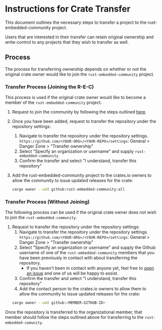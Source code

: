 # Instructions for Crate Transfer

This document outlines the necessary steps to transfer a project to the rust-embedded-community
project.

Users that are interested in their transfer can retain original ownership and write-control to any
projects that they wish to transfer as well.

## Process

The process for transferring ownership depends on whether or not the original crate owner would like
to join the `rust-embedded-community` project.

### Transfer Process (Joining the R-E-C)

This process is used if the original crate owner would like to become a member of the
`rust-embedded-community` project.

1. Request to join the community by following the steps outlined [here](README.md#joining-the-community).
1. Once you have been added, request to transfer the repository under the repository settings:
    1. Navigate to transfer the repository under the repository settings.
    `https://github.com/<YOUR-ORG>/<YOUR-REPO>/settings`: General > Danger Zone > "Transfer
    ownership"
    2. Select "Specify an organization or username" and supply `rust-embedded-community`
    3. Confirm the transfer and select "I understand, transfer this repository"

2. Add the rust-embedded-community project to the crates.io owners to allow the community
   to issue updated releases for the crate:
   ```sh
   cargo owner --add github:rust-embedded-community:all
   ```

### Transfer Process (Without Joining)

The following process can be used if the original crate owner does not wish to join the
`rust-embedded-community`.

1. Request to transfer the repository under the repository settings:
    1. Navigate to transfer the repository under the repository settings.
    `https://github.com/<YOUR-ORG>/<YOUR-REPO>/settings`: General > Danger Zone > "Transfer
    ownership"
    2. Select "Specify an organization or username" and supply the Github username of one of the
       `rust-embedded-community` members that you have been previously in contact with about
       transferring the repository.
        * If you haven't been in contact with anyone yet, feel free to [open an issue](https://github.com/rust-embedded-community/meta/issues/new) and one of us will be
        happy to assist.
    3. Confirm the transfer and select "I understand, transfer this repository"
    4. Add the contact person to the crates.io owners to allow them to allow the community
     to issue updated releases for the crate:
   ```sh
   cargo owner --add github:<MEMBER-GITHUB-ID>
Once the repository is transferred to the organizational member, that member should follow the steps
outlined above for transferring to the `rust-embedded-comunity`.
